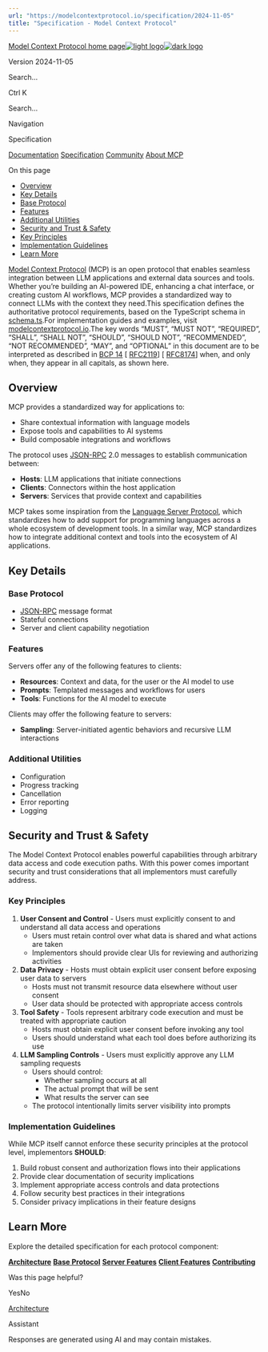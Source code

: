 ```yaml
---
url: "https://modelcontextprotocol.io/specification/2024-11-05"
title: "Specification - Model Context Protocol"
---
```


[Model Context Protocol home page![light logo](https://mintlify.s3.us-west-1.amazonaws.com/mcp/logo/light.svg)![dark logo](https://mintlify.s3.us-west-1.amazonaws.com/mcp/logo/dark.svg)](https://modelcontextprotocol.io/)

Version 2024-11-05

Search...

Ctrl K

Search...

Navigation

Specification

[Documentation](https://modelcontextprotocol.io/docs/getting-started/intro) [Specification](https://modelcontextprotocol.io/specification/2025-06-18) [Community](https://modelcontextprotocol.io/community/communication) [About MCP](https://modelcontextprotocol.io/about)

On this page

- [Overview](https://modelcontextprotocol.io/specification/2024-11-05#overview)
- [Key Details](https://modelcontextprotocol.io/specification/2024-11-05#key-details)
- [Base Protocol](https://modelcontextprotocol.io/specification/2024-11-05#base-protocol)
- [Features](https://modelcontextprotocol.io/specification/2024-11-05#features)
- [Additional Utilities](https://modelcontextprotocol.io/specification/2024-11-05#additional-utilities)
- [Security and Trust & Safety](https://modelcontextprotocol.io/specification/2024-11-05#security-and-trust-%26-safety)
- [Key Principles](https://modelcontextprotocol.io/specification/2024-11-05#key-principles)
- [Implementation Guidelines](https://modelcontextprotocol.io/specification/2024-11-05#implementation-guidelines)
- [Learn More](https://modelcontextprotocol.io/specification/2024-11-05#learn-more)

[Model Context Protocol](https://modelcontextprotocol.io/) (MCP) is an open protocol that
enables seamless integration between LLM applications and external data sources and
tools. Whether you’re building an AI-powered IDE, enhancing a chat interface, or creating
custom AI workflows, MCP provides a standardized way to connect LLMs with the context
they need.This specification defines the authoritative protocol requirements, based on the
TypeScript schema in
[schema.ts](https://github.com/modelcontextprotocol/specification/blob/main/schema/2024-11-05/schema.ts).For implementation guides and examples, visit
[modelcontextprotocol.io](https://modelcontextprotocol.io/).The key words “MUST”, “MUST NOT”, “REQUIRED”, “SHALL”, “SHALL NOT”, “SHOULD”, “SHOULD
NOT”, “RECOMMENDED”, “NOT RECOMMENDED”, “MAY”, and “OPTIONAL” in this document are to be
interpreted as described in [BCP 14](https://datatracker.ietf.org/doc/html/bcp14)
\[ [RFC2119](https://datatracker.ietf.org/doc/html/rfc2119)\]
\[ [RFC8174](https://datatracker.ietf.org/doc/html/rfc8174)\] when, and only when, they
appear in all capitals, as shown here.

## [​](https://modelcontextprotocol.io/specification/2024-11-05\#overview)  Overview

MCP provides a standardized way for applications to:

- Share contextual information with language models
- Expose tools and capabilities to AI systems
- Build composable integrations and workflows

The protocol uses [JSON-RPC](https://www.jsonrpc.org/) 2.0 messages to establish
communication between:

- **Hosts**: LLM applications that initiate connections
- **Clients**: Connectors within the host application
- **Servers**: Services that provide context and capabilities

MCP takes some inspiration from the
[Language Server Protocol](https://microsoft.github.io/language-server-protocol/), which
standardizes how to add support for programming languages across a whole ecosystem of
development tools. In a similar way, MCP standardizes how to integrate additional context
and tools into the ecosystem of AI applications.

## [​](https://modelcontextprotocol.io/specification/2024-11-05\#key-details)  Key Details

### [​](https://modelcontextprotocol.io/specification/2024-11-05\#base-protocol)  Base Protocol

- [JSON-RPC](https://www.jsonrpc.org/) message format
- Stateful connections
- Server and client capability negotiation

### [​](https://modelcontextprotocol.io/specification/2024-11-05\#features)  Features

Servers offer any of the following features to clients:

- **Resources**: Context and data, for the user or the AI model to use
- **Prompts**: Templated messages and workflows for users
- **Tools**: Functions for the AI model to execute

Clients may offer the following feature to servers:

- **Sampling**: Server-initiated agentic behaviors and recursive LLM interactions

### [​](https://modelcontextprotocol.io/specification/2024-11-05\#additional-utilities)  Additional Utilities

- Configuration
- Progress tracking
- Cancellation
- Error reporting
- Logging

## [​](https://modelcontextprotocol.io/specification/2024-11-05\#security-and-trust-%26-safety)  Security and Trust & Safety

The Model Context Protocol enables powerful capabilities through arbitrary data access
and code execution paths. With this power comes important security and trust
considerations that all implementors must carefully address.

### [​](https://modelcontextprotocol.io/specification/2024-11-05\#key-principles)  Key Principles

1. **User Consent and Control**   - Users must explicitly consent to and understand all data access and operations
   - Users must retain control over what data is shared and what actions are taken
   - Implementors should provide clear UIs for reviewing and authorizing activities
2. **Data Privacy**   - Hosts must obtain explicit user consent before exposing user data to servers
   - Hosts must not transmit resource data elsewhere without user consent
   - User data should be protected with appropriate access controls
3. **Tool Safety**   - Tools represent arbitrary code execution and must be treated with appropriate
        caution
   - Hosts must obtain explicit user consent before invoking any tool
   - Users should understand what each tool does before authorizing its use
4. **LLM Sampling Controls**   - Users must explicitly approve any LLM sampling requests
   - Users should control:
     - Whether sampling occurs at all
     - The actual prompt that will be sent
     - What results the server can see
   - The protocol intentionally limits server visibility into prompts

### [​](https://modelcontextprotocol.io/specification/2024-11-05\#implementation-guidelines)  Implementation Guidelines

While MCP itself cannot enforce these security principles at the protocol level,
implementors **SHOULD**:

1. Build robust consent and authorization flows into their applications
2. Provide clear documentation of security implications
3. Implement appropriate access controls and data protections
4. Follow security best practices in their integrations
5. Consider privacy implications in their feature designs

## [​](https://modelcontextprotocol.io/specification/2024-11-05\#learn-more)  Learn More

Explore the detailed specification for each protocol component:

[**Architecture**](https://modelcontextprotocol.io/specification/2024-11-05/architecture) [**Base Protocol**](https://modelcontextprotocol.io/specification/2024-11-05/basic) [**Server Features**](https://modelcontextprotocol.io/specification/2024-11-05/server) [**Client Features**](https://modelcontextprotocol.io/specification/2024-11-05/client) [**Contributing**](https://modelcontextprotocol.io/development/contributing)

Was this page helpful?

YesNo

[Architecture](https://modelcontextprotocol.io/specification/2024-11-05/architecture/index)

Assistant

Responses are generated using AI and may contain mistakes.